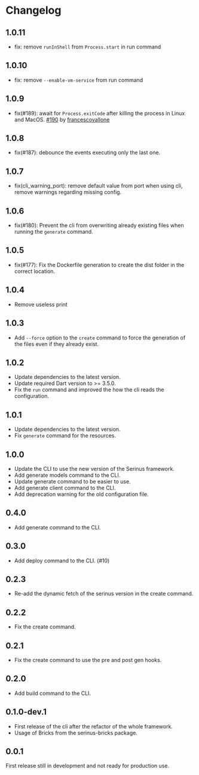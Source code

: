 # Changelog

## 1.0.11

- fix: remove `runInShell` from `Process.start` in run command

## 1.0.10

- fix: remove `--enable-vm-service` from run command

## 1.0.9

- fix(#189): await for `Process.exitCode` after killing the process in Linux and MacOS. [#190](https://github.com/francescovallone/serinus/pull/190) by [francescovallone](https://github.com/francescovallone)

## 1.0.8 

- fix(#187): debounce the events executing only the last one.

## 1.0.7

- fix(cli_warning_port): remove default value from port when using cli, remove warnings regarding missing config.

## 1.0.6

- fix(#180): Prevent the cli from overwriting already existing files when running the `generate` command.

## 1.0.5

- fix(#177): Fix the Dockerfile generation to create the dist folder in the correct location.

## 1.0.4

- Remove useless print

## 1.0.3

- Add `--force` option to the `create` command to force the generation of the files even if they already exist.

## 1.0.2

- Update dependencies to the latest version.
- Update required Dart version to >= 3.5.0.
- Fix the `run` command and improved the how the cli reads the configuration.

## 1.0.1

- Update dependencies to the latest version.
- Fix `generate` command for the resources.

## 1.0.0

- Update the CLI to use the new version of the Serinus framework.
- Add generate models command to the CLI.
- Update generate command to be easier to use.
- Add generate client command to the CLI.
- Add deprecation warning for the old configuration file.

## 0.4.0

- Add generate command to the CLI.

## 0.3.0

- Add deploy command to the CLI. (#10)

## 0.2.3

- Re-add the dynamic fetch of the serinus version in the create command.

## 0.2.2

- Fix the create command.

## 0.2.1

- Fix the create command to use the pre and post gen hooks.

## 0.2.0

- Add build command to the CLI.

## 0.1.0-dev.1

- First release of the cli after the refactor of the whole framework.
- Usage of Bricks from the serinus-bricks package.

## 0.0.1

First release still in development and not ready for production use.
